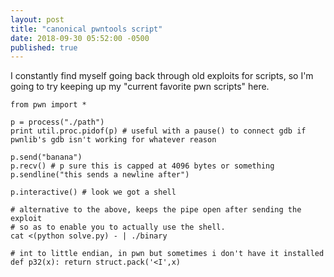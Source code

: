 ```yaml
---
layout: post
title: "canonical pwntools script"
date: 2018-09-30 05:52:00 -0500
published: true
---
```


I constantly find myself going back through old exploits for scripts, so
I'm going to try keeping up my "current favorite pwn scripts" here.

```
from pwn import *

p = process("./path")
print util.proc.pidof(p) # useful with a pause() to connect gdb if pwnlib's gdb isn't working for whatever reason

p.send("banana")
p.recv() # p sure this is capped at 4096 bytes or something
p.sendline("this sends a newline after")

p.interactive() # look we got a shell
```

```
# alternative to the above, keeps the pipe open after sending the exploit
# so as to enable you to actually use the shell.
cat <(python solve.py) - | ./binary
```

```
# int to little endian, in pwn but sometimes i don't have it installed
def p32(x): return struct.pack('<I',x)
```
